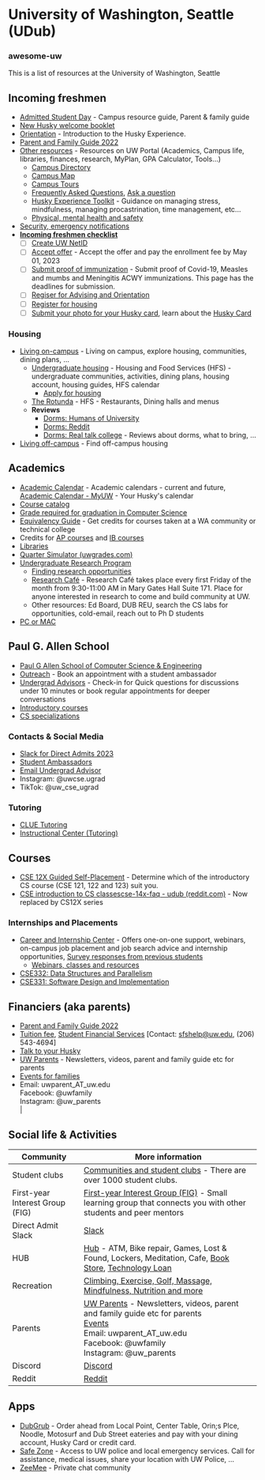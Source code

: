 # University of Washington, Seattle (UDub) #


### awesome-uw
This is a list of resources at the University of Washington, Seattle


## Incoming freshmen
- [Admitted Student Day](https://www.washington.edu/newhuskies/admitted-student-day/) - Campus resource guide, Parent & family guide
- [New Husky welcome booklet](https://uw-s3-cdn.s3.us-west-2.amazonaws.com/wp-content/uploads/sites/93/2023/03/06104822/New_Huskies_welcome_booklet_2023.pdf)
- [Orientation](https://fyp.uw.edu/orientation) - Introduction to the Husky Experience.
- [Parent and Family Guide 2022](https://uw-s3-cdn.s3.us-west-2.amazonaws.com/wp-content/uploads/sites/33/2022/06/10155318/PARENT-FAMILY-GUIDE.pdf)
- [Other resources](https://my.uw.edu/resources/) - Resources on UW Portal (Academics, Campus life, libraries, finances, research, MyPlan, GPA Calculator, Tools…)
  - [Campus Directory](https://www.washington.edu/newhuskies/campus-directory/)
  - [Campus Map](https://www.washington.edu/maps/#!/mgh)
  - [Campus Tours](https://admit.washington.edu/visit/campus-tours/)
  - [Frequently Asked Questions](https://uw.edu/newhuskies/faqs), [Ask a question](https://admit.uw.edu/have-a-question)
  - [Husky Experience Toolkit](https://sas.uaa.uw.edu/husky-experience/) - Guidance on managing stress, mindfulness, managing procastrination, time management, etc...
  - [Physical, mental health and safety](https://wellbeing.uw.edu)
- [Security, emergency notifications](https://emergency.uw.edu/)
- [__Incoming freshmen checklist__](https://www.washington.edu/newhuskies/must-do/)
  - [ ] [Create UW NetID](https://admit.uw.edu/uw-netid)
  - [ ] [Accept offer](https://uw.edu/newhuskies/acceptoffer) - Accept the offer and pay the enrollment fee by May 01, 2023
  - [ ] [Submit proof of immunization](https://immunity.washington.edu) - Submit proof of Covid-19, Measles and mumbs and Meningitis ACWY immunizations. This page has the deadlines for submission.
  - [ ] [Regiser for Advising and Orientation](https://fyp.uw.edu/orientation)
  - [ ] [Register for housing](https://hfs.uw.edu/live)
  - [ ] [Submit your photo for your Husky card](https://hfs.uw.edu/hc-photo), learn about the [Husky Card](https://hfs.uw.edu/husky-card-services)

### Housing
- [Living on-campus](https://hfs.uw.edu/live) - Living on campus, explore housing, communities, dining plans, ...
  - [Undergraduate housing](https://hfs.uw.edu/live-on-campus/Undergraduate-Housing/McMahon-Hall) - Housing and Food Services (HFS) - undergraduate communities, activities, dining plans, housing account, housing guides, HFS calendar
    - [Apply for housing](https://hfs.uw.edu/live-on-campus/apply-for-housing-new-residents)
  - [The Rotunda](https://hfs.uw.edu/Eat/dining-hours/The-Rotunda) - HFS - Restaurants, Dining halls and menus
  - __Reviews__
    - [Dorms: Humans of University](https://humansofuniversity.com/university-of-washington/the-5-best-university-of-washington-dorm/)
    - [Dorms: Reddit](https://www.reddit.com/r/udub/wiki/dorms/)
    - [Dorms: Real talk college](https://docs.google.com/document/u/0/d/19I1UCnSeHJYqMeSOlGorSpW7BoUdKubE-tUUDe6KMVg/mobilebasic) - Reviews about dorms, what to bring, ...
 - [Living off-campus](https://www.washington.edu/studentlife/living-dining/) - Find off-campus housing




## Academics
- [Academic Calendar](https://www.washington.edu/students/reg/calendar.html) - Academic calendars - current and future, [Academic Calendar - MyUW](https://my.uw.edu/academic_calendar/) - Your Husky's calendar
- [Course catalog](http://www.washington.edu/students/crscat/)
- [Grade required for graduation in Computer Science](https://www.cs.washington.edu/academics/ugrad/current-students/policies/progress#:~:text=Grade%20Criteria%3A,Allen%20School%20standing%20as%20well)
- [Equivalency Guide](https://admit.washington.edu/apply/transfer/equivalency-guide/)  - Get credits for courses taken at a WA community or technical college
- Credits for [AP courses](https://admit.washington.edu/apply/transfer/exams-for-credit/ap/) and [IB courses](https://admit.washington.edu/apply/transfer/exams-for-credit/ib/)
- [Libraries](https://lib.uw.edu)
- [Quarter Simulator (uwgrades.com)](https://uwgrades.com/compare.html)
- [Undergraduate Research Program](https://www.washington.edu/undergradresearch/)
  - [Finding research opportunities](https://www.cs.washington.edu/findingresearch)
  - [Research Café](https://www.washington.edu/undergradresearch/uwresearch-cafe/) - Research Café takes place every first Friday of the month from 9:30-11:00 AM in Mary Gates Hall Suite 171. Place for anyone interested in research to come and build community at UW.
  - Other resources: Ed Board, DUB REU, search the CS labs for opportunities, cold-email, reach out to Ph D students
- [PC or MAC](https://www.reddit.com/r/udub/comments/11qyttj/cs_students_what_kind_of_computers_work/)



## Paul G. Allen School
- [Paul G Allen School of Computer Science & Engineering](https://www.cs.washington.edu/)
- [Outreach](https://uwcseappointments.as.me/outreach) - Book an appointment with a student ambassador
- [Undergrad Advisors](https://www.cs.washington.edu/academics/ugrad/advising) - Check-in for Quick questions for discussions under 10 minutes or book regular appointments for deeper conversations
- [Introductory courses](https://www.cs.washington.edu/academics/ugrad/nonmajor-options/intro-courses)
- [CS specializations](https://www.cs.washington.edu/academics/ugrad/current-students/degree/specializations)
### Contacts & Social Media 
- [Slack for Direct Admits 2023](http://join.admissions.uw.edu/Mzk5LVZMRC0yMjkAAAGK8XDxLxcpMrkxSEh8CWnCPnuDbe9Ek1pXvucIXk3hXDX5hVUWsvKwMEoJ9lWnwSQyZOvvMaY=)
- [Student Ambassadors](mailto:outreach@cs.washington.edu)
- [Email Undergrad Advisor](mailto:ugrad-adviser@cs.washington.edu)
- Instagram: @uwcse.ugrad
- TikTok: @uw_cse_ugrad


### Tutoring
- [CLUE Tutoring](https://academicsupport.uw.edu/clue)
- [Instructional Center (Tutoring)](https://depts.washington.edu/ic/content/applications.php?style=graphics)

## Courses
- [CSE 12X Guided Self-Placement](https://placement.cs.washington.edu/) - Determine which of the introductory CS course (CSE 121, 122 and 123) suit you.
- [CSE introduction to CS classescse-14x-faq - udub (reddit.com)](https://www.reddit.com/r/udub/wiki/cse-14x-faq/) - Now replaced by CS12X series

### Internships and Placements
- [Career and Internship Center](https://careers.uw.edu) - Offers one-on-one support, webinars, on-campus job placement and job search advice and internship opportunities, [Survey responses from previous students](https://careers.uw.edu/outcomes/)
  - [Webinars, classes and resources](https://careers.uw.edu/channels/get-experience/?_gl=1*1w7lnr8*_ga*MTk1Mjc0MjM2Ni4xNjc4NDIzNDMy*_ga_JLHM9WH4JV*MTY4MTI1MTM0MC4yMC4xLjE2ODEyNTI1ODQuMC4wLjA.*_ga_3T65WK0BM8*MTY4MTI1MTM0MC4yMC4xLjE2ODEyNTI1ODQuMC4wLjA.)
- [CSE332: Data Structures and Parallelism](https://courses.cs.washington.edu/courses/cse332/)
- [CSE331: Software Design and Implementation](https://courses.cs.washington.edu/courses/cse331/)

## Financiers (aka parents)
- [Parent and Family Guide 2022](https://uw-s3-cdn.s3.us-west-2.amazonaws.com/wp-content/uploads/sites/33/2022/06/10155318/PARENT-FAMILY-GUIDE.pdf)
- [Tuition fee](https://finance.uw.edu/sfs/tuition/payments),  [Student Financial Services](https://finance.uw.edu/sfs) [Contact: sfshelp@uw.edu, (206) 543-4694]
- [Talk to your Husky](https://www.washington.edu/parents/resources/talk-with-your-husky/)
- [UW Parents](https://uw.edu/parents) - Newsletters, videos, parent and family guide etc for parents
- [Events for families](https://www.washington.edu/parents/family-events/) 
- Email: uwparent_AT_uw.edu <br/>Facebook: @uwfamily <br/>Instagram: @uw_parents <br/>|

## Social life & Activities
Community | More information |
----------|-----------------|
Student clubs | [Communities and student clubs](https://huskylink.washington.edu) - There are over 1000 student clubs. |
First-year Interest Group (FIG) |  [First-year Interest Group (FIG)](https://fyp.uw.edu/figs) - Small learning group that connects you with other students and peer mentors |
Direct Admit Slack |[Slack](https://allenschool-2023.slack.com/join/shared_invite/zt-1t2h3ow9x-8DQ9TK20jepvt2mpuJOBo)|
HUB | [Hub](https://hub.washington.edu/about/in-the-hub/) - ATM, Bike repair, Games, Lost & Found, Lockers, Meditation, Cafe, [Book Store](https://hub.washington.edu/about/in-the-hub/university-book-store/), [Technology Loan](https://stlp.uw.edu/)|
Recreation | [Climbing, Exercise, Golf, Massage, Mindfulness, Nutrition and more](https://www.washington.edu/ima/?_gl=1*1n5ox8b*_ga*MTk1Mjc0MjM2Ni4xNjc4NDIzNDMy*_ga_3T65WK0BM8*MTY4MTI1MTM0MC4yMC4xLjE2ODEyNTE1MjEuMC4wLjA.*_ga_JLHM9WH4JV*MTY4MTI1MTM0MC4yMC4xLjE2ODEyNTE1MjEuMC4wLjA.)|
Parents |  [UW Parents](https://uw.edu/parents) - Newsletters, videos, parent and family guide etc for parents <br/>[Events](https://www.washington.edu/parents/family-events/) <br/>Email: uwparent_AT_uw.edu <br/>Facebook: @uwfamily <br/>Instagram: @uw_parents <br/>|
Discord | [Discord](https://discord.com/channels/546259676531130368/580183076638949376)
Reddit | [Reddit](https://www.reddit.com/r/udub/wiki/index/)

## Apps
- [DubGrub](https://hfs.uw.edu/dub-grub) - Order ahead from Local Point, Center Table, Orin;s Plce, Noodle, Motosurf and Dub Street eateries and pay with your dining account, Husky Card or credit card.
- [Safe Zone](https://police.uw.edu/services/safe-zone-app/) - Access to UW police and local emergency services.  Call for assistance, medical issues, share your location with UW Police, ...
- [ZeeMee](https://zeemee.app.link/washingtonadmits) - Private chat community
